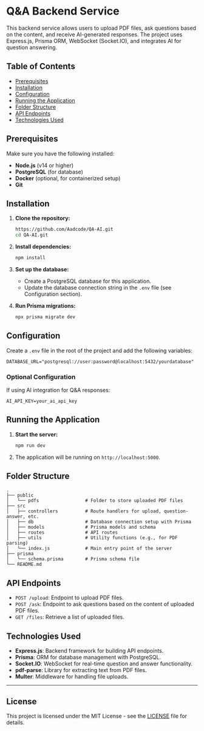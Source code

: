 # Q&A Backend Service

This backend service allows users to upload PDF files, ask questions based on the content, and receive AI-generated responses. The project uses Express.js, Prisma ORM, WebSocket (Socket.IO), and integrates AI for question answering.

## Table of Contents

- [Prerequisites](#prerequisites)
- [Installation](#installation)
- [Configuration](#configuration)
- [Running the Application](#running-the-application)
- [Folder Structure](#folder-structure)
- [API Endpoints](#api-endpoints)
- [Technologies Used](#technologies-used)

## Prerequisites

Make sure you have the following installed:

- **Node.js** (v14 or higher)
- **PostgreSQL** (for database)
- **Docker** (optional, for containerized setup)
- **Git**

## Installation

1. **Clone the repository:**

   ```bash
   https://github.com/Aadcode/QA-AI.git
   cd QA-AI.git
   ```

2. **Install dependencies:**

   ```bash
   npm install
   ```

3. **Set up the database:**

   - Create a PostgreSQL database for this application.
   - Update the database connection string in the `.env` file (see Configuration section).

4. **Run Prisma migrations:**
   ```bash
   npx prisma migrate dev
   ```

## Configuration

Create a `.env` file in the root of the project and add the following variables:

```plaintext
DATABASE_URL="postgresql://user:password@localhost:5432/yourdatabase"

```

### Optional Configuration

If using AI integration for Q&A responses:

```plaintext
AI_API_KEY=your_ai_api_key
```

## Running the Application

1. **Start the server:**

   ```bash
   npm run dev
   ```

2. The application will be running on `http://localhost:5000`.

## Folder Structure

```plaintext
.
├── public
│   └── pdfs                 # Folder to store uploaded PDF files
├── src
│   ├── controllers          # Route handlers for upload, question-answer, etc.
│   ├── db                   # Database connection setup with Prisma
│   ├── models               # Prisma models and schema
│   ├── routes               # API routes
│   ├── utils                # Utility functions (e.g., for PDF parsing)
│   └── index.js             # Main entry point of the server
├── prisma
│   └── schema.prisma        # Prisma schema file
└── README.md
```

## API Endpoints

- `POST /upload`: Endpoint to upload PDF files.
- `POST /ask`: Endpoint to ask questions based on the content of uploaded PDF files.
- `GET /files`: Retrieve a list of uploaded files.

## Technologies Used

- **Express.js**: Backend framework for building API endpoints.
- **Prisma**: ORM for database management with PostgreSQL.
- **Socket.IO**: WebSocket for real-time question and answer functionality.
- **pdf-parse**: Library for extracting text from PDF files.
- **Multer**: Middleware for handling file uploads.

---

## License

This project is licensed under the MIT License - see the [LICENSE](LICENSE) file for details.
